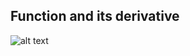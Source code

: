 ## Function and its derivative

![alt text](https://github.com/Oxbridge-Science-Academy/Figures/blob/master/Integration/func_and_deriv.png)

